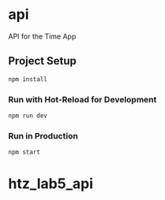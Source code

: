 # api

API for the Time App

## Project Setup

```sh
npm install
```

### Run with Hot-Reload for Development

```sh
npm run dev
```

### Run in Production

```sh
npm start
```
# htz_lab5_api
